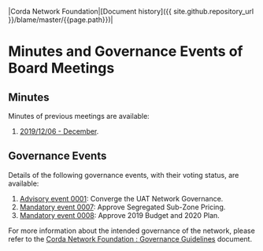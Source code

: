 |Corda Network Foundation|[Document history]({{ site.github.repository_url }}/blame/master/{{page.path}})|

Minutes and Governance Events of Board Meetings
===============================================

Minutes
-------
Minutes of previous meetings are available:

1. [2019/12/06 - December](20191206.md).

Governance Events
-----------------
Details of the following governance events, with their voting status, are available:

1. [Advisory event 0001](event-0001.md): Converge the UAT Network Governance.
1. [Mandatory event 0007](event-0007.md): Approve Segregated Sub-Zone Pricing.
2. [Mandatory event 0008](event-0008.md): Approve 2019 Budget and 2020 Plan.

For more information about the intended governance of the network, please refer to the [Corda Network Foundation : 
Governance Guidelines](governance-guidelines.md) document.
